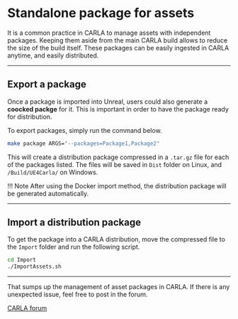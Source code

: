 # Standalone package for assets

It is a common practice in CARLA to manage assets with independent packages. Keeping them aside from the main CARLA build allows to reduce the size of the build itself. These packages can be easily ingested in CARLA anytime, and easily distributed. 

---
## Export a package

Once a package is imported into Unreal, users could also generate a __coocked packge__ for it. This is important in order to have the package ready for
distribution.

To export packages, simply run the command below.

```sh
make package ARGS="--packages=Package1,Package2"
```

This will create a distribution package compressed in a `.tar.gz` file for each of the packages listed. The files will be saved in `Dist` folder on Linux, and `/Build/UE4Carla/` on Windows. 

!!! Note
    After using the Docker import method, the distribution package will be generated automatically.  

---
## Import a distribution package

To get the package into a CARLA distribution, move the compressed file to the `Import` folder and run the following script.  

```sh
cd Import
./ImportAssets.sh
```

---

That sumps up the management of asset packages in CARLA. If there is any unexpected issue, feel free to post in the forum. 

<div class="build-buttons">
<p>
<a href="https://forum.carla.org/" target="_blank" class="btn btn-neutral" title="Go to the CARLA forum">
CARLA forum</a>
</p>
</div>